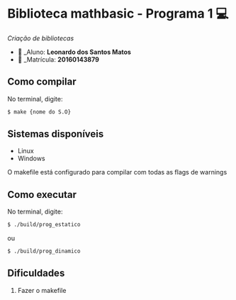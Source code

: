 # Biblioteca mathbasic - Programa 1   :computer:
*Criação de bibliotecas*

* :bust_in_silhouette: _Aluno: **Leonardo dos Santos Matos**
* :pencil:  _Matrícula: **20160143879**
 
## Como compilar
No terminal, digite: 
```bash
$ make {nome do S.O}
```
## Sistemas disponíveis
* Linux
* Windows

O makefile está configurado para compilar com todas as flags de warnings

## Como executar
No terminal, digite:
```bash
$ ./build/prog_estatico
```
ou 

```bash
$ ./build/prog_dinamico
```

## Dificuldades
1. Fazer o makefile